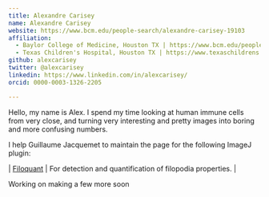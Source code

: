 ```yaml
---
title: Alexandre Carisey
name: Alexandre Carisey
website: https://www.bcm.edu/people-search/alexandre-carisey-19103
affiliation:
  - Baylor College of Medicine, Houston TX | https://www.bcm.edu/people-search/alexandre-carisey-19103
  - Texas Children's Hospital, Houston TX | https://www.texaschildrens.org/find-a-doctor/alexandre-f-carisey-phd
github: alexcarisey
twitter: @alexcarisey
linkedin: https://www.linkedin.com/in/alexcarisey/
orcid: 0000-0003-1326-2205

---
```

Hello, my name is Alex. I spend my time looking at human immune cells from very close, and turning very interesting and pretty images into boring and more confusing numbers.

I help Guillaume Jacquemet to maintain the page for the following ImageJ plugin:

| [Filoquant](/plugins/filoquant)  | For detection and quantification of filopodia properties. |

Working on making a few more soon

